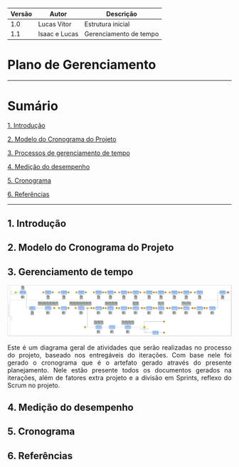 |Versão|Autor|Descrição|
|------|-----|---------|
|1.0|Lucas Vitor|Estrutura inicial|
|1.1|Isaac e Lucas|Gerenciamento de tempo|

# Plano de Gerenciamento

---

# Sumário

[1. Introdução](#1-introdução)

[2. Modelo do Cronograma do Projeto](#2-modelo-do-cronograma-do-projeto)

[3. Processos de gerenciamento de tempo](#3-processos-de-gerenciamento-de-tempo)

[4. Medição do desempenho](#4-medição-do-desempenho) 

[5. Cronograma](#5-cronograma) 

[6. Referências](#6-referências) 

---


## 1. Introdução

<p align="justify"></p>

## 2. Modelo do Cronograma do Projeto

<p align="justify"></p>

## 3. Gerenciamento de tempo

![Gerenciamento de tempo](/assets/images/metodologia_geral.png)

<p align="justify">Este é um diagrama geral de atividades que serão realizadas no processo do 
projeto, baseado nos entregáveis do iterações. Com base nele foi gerado o cronograma que é o artefato gerado através do presente planejamento. Nele estão presente todos os documentos gerados na iterações, além de fatores extra projeto e a divisão em Sprints, reflexo do Scrum no projeto.
</p>

## 4. Medição do desempenho

<p align="justify"></p>

## 5. Cronograma


## 6. Referências